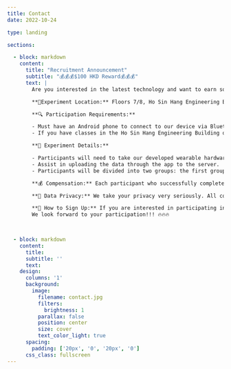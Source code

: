 ```yaml
---
title: Contact
date: 2022-10-24

type: landing

sections:

  - block: markdown
    content:
      title: "Recruitment Announcement"
      subtitle: "💰💰💰$100 HKD Reward💰💰💰"
      text: |
        Are you interested in the latest technology and want to earn some extra money💰? Join our experiment!! This experiment will take place during your daily campus life and will not take up much of your time! 🔥🔥🔥

        **📍Experiment Location:** Floors 7/8, Ho Sin Hang Engineering Building (SHB), CUHK 

        **🔍 Participation Requirements:**

        - Must have an Android phone to connect to our device via Bluetooth and help upload data.
        - If you have classes in the Ho Sin Hang Engineering Building on Floors 7/8, this experiment will not require much additional time from you.

        **🔬 Experiment Details:**

        - Participants will need to take our developed wearable hardware device "SocialPal" and install our provided app to connect the device via Bluetooth and collect data. "SocialPal" is a hardware device that integrates Ultra-Wideband (UWB) radio, Bluetooth, and inertial sensors, and the collected data will be used for social contact tracing.
        - Assist in uploading the data through the app to the server.
        - Participants will be divided into two groups: the first group will attend classes as usual; the second group will be asked to move more frequently.

        **💰 Compensation:** Each participant who successfully completes the experiment will receive a compensation of $100 per session, which may increase depending on the quality of the data and the degree of participation in the experiment.

        **🔐 Data Privacy:** We take your privacy very seriously. All collected data will be securely managed, and any personal information will be anonymized. We follow strict confidentiality and privacy guidelines to protect your information.

        **📝 How to Sign Up:** If you are interested in participating in this unique experiment, please click the button blow to sign up.
        We look forward to your participation!!! 🔥🔥🔥
      


  - block: markdown
    content:
      title:
      subtitle: ''
      text:
    design:
      columns: '1'
      background:
        image: 
          filename: contact.jpg
          filters:
            brightness: 1
          parallax: false
          position: center
          size: cover
          text_color_light: true
      spacing:
        padding: ['20px', '0', '20px', '0']
      css_class: fullscreen
---
```

